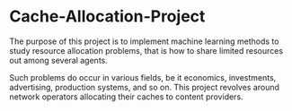 # Cache-Allocation-Project
The purpose of this project is to implement machine learning methods to study resource allocation problems, that is how to share 
limited resources out among several agents.

Such problems do occur in various fields, be it economics, investments, advertising, production systems, and so on. 
This project revolves around network operators allocating their caches to content providers.
